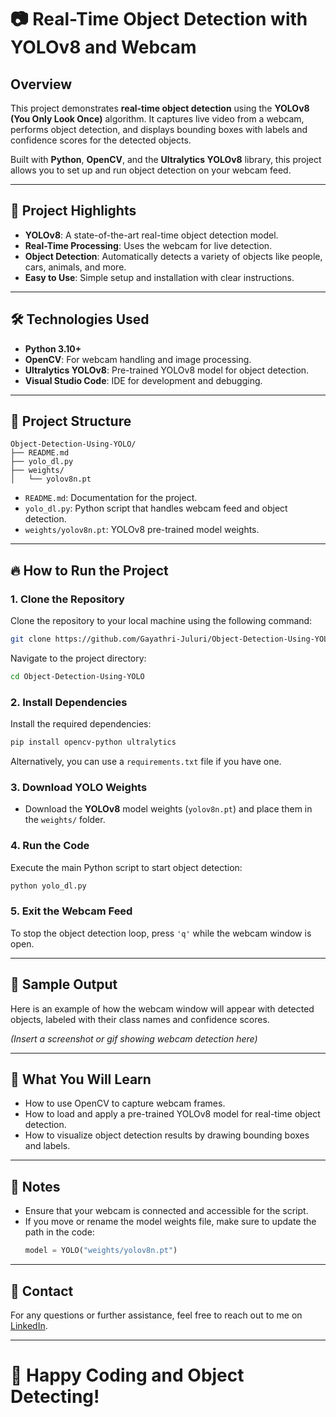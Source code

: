 
# 📷 Real-Time Object Detection with YOLOv8 and Webcam

## Overview

This project demonstrates **real-time object detection** using the **YOLOv8 (You Only Look Once)** algorithm. It captures live video from a webcam, performs object detection, and displays bounding boxes with labels and confidence scores for the detected objects.

Built with **Python**, **OpenCV**, and the **Ultralytics YOLOv8** library, this project allows you to set up and run object detection on your webcam feed.

---

## 🚀 Project Highlights

- **YOLOv8**: A state-of-the-art real-time object detection model.
- **Real-Time Processing**: Uses the webcam for live detection.
- **Object Detection**: Automatically detects a variety of objects like people, cars, animals, and more.
- **Easy to Use**: Simple setup and installation with clear instructions.

---

## 🛠️ Technologies Used

- **Python 3.10+**
- **OpenCV**: For webcam handling and image processing.
- **Ultralytics YOLOv8**: Pre-trained YOLOv8 model for object detection.
- **Visual Studio Code**: IDE for development and debugging.

---

## 📂 Project Structure

```
Object-Detection-Using-YOLO/
├── README.md
├── yolo_dl.py
├── weights/
│   └── yolov8n.pt
```

- `README.md`: Documentation for the project.
- `yolo_dl.py`: Python script that handles webcam feed and object detection.
- `weights/yolov8n.pt`: YOLOv8 pre-trained model weights.

---

## 🔥 How to Run the Project

### 1. Clone the Repository

Clone the repository to your local machine using the following command:
```bash
git clone https://github.com/Gayathri-Juluri/Object-Detection-Using-YOLO.git
```

Navigate to the project directory:
```bash
cd Object-Detection-Using-YOLO
```

### 2. Install Dependencies

Install the required dependencies:
```bash
pip install opencv-python ultralytics
```

Alternatively, you can use a `requirements.txt` file if you have one.

### 3. Download YOLO Weights

- Download the **YOLOv8** model weights (`yolov8n.pt`) and place them in the `weights/` folder.

### 4. Run the Code

Execute the main Python script to start object detection:
```bash
python yolo_dl.py
```

### 5. Exit the Webcam Feed

To stop the object detection loop, press `'q'` while the webcam window is open.

---

## 📸 Sample Output

Here is an example of how the webcam window will appear with detected objects, labeled with their class names and confidence scores.

*(Insert a screenshot or gif showing webcam detection here)*

---

## 🧠 What You Will Learn

- How to use OpenCV to capture webcam frames.
- How to load and apply a pre-trained YOLOv8 model for real-time object detection.
- How to visualize object detection results by drawing bounding boxes and labels.

---

## 📝 Notes

- Ensure that your webcam is connected and accessible for the script.
- If you move or rename the model weights file, make sure to update the path in the code:
  ```python
  model = YOLO("weights/yolov8n.pt")
  ```

---

## 💬 Contact

For any questions or further assistance, feel free to reach out to me on [LinkedIn](https://linkedin.com/in/your-profile).

---

# 💛 Happy Coding and Object Detecting!
